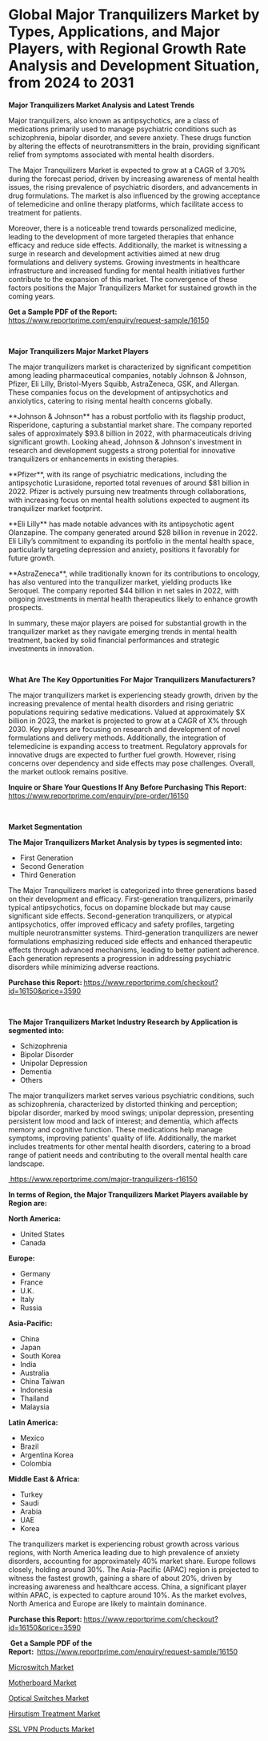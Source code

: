 <p><h1>Global Major Tranquilizers Market by Types, Applications, and Major Players, with Regional Growth Rate Analysis and Development Situation, from 2024 to 2031</h1></p><p><strong>Major Tranquilizers Market Analysis and Latest Trends</strong></p>
<p><p>Major tranquilizers, also known as antipsychotics, are a class of medications primarily used to manage psychiatric conditions such as schizophrenia, bipolar disorder, and severe anxiety. These drugs function by altering the effects of neurotransmitters in the brain, providing significant relief from symptoms associated with mental health disorders.</p><p>The Major Tranquilizers Market is expected to grow at a CAGR of 3.70% during the forecast period, driven by increasing awareness of mental health issues, the rising prevalence of psychiatric disorders, and advancements in drug formulations. The market is also influenced by the growing acceptance of telemedicine and online therapy platforms, which facilitate access to treatment for patients. </p><p>Moreover, there is a noticeable trend towards personalized medicine, leading to the development of more targeted therapies that enhance efficacy and reduce side effects. Additionally, the market is witnessing a surge in research and development activities aimed at new drug formulations and delivery systems. Growing investments in healthcare infrastructure and increased funding for mental health initiatives further contribute to the expansion of this market. The convergence of these factors positions the Major Tranquilizers Market for sustained growth in the coming years.</p></p>
<p><strong>Get a Sample PDF of the Report:&nbsp;</strong> <a href="https://www.reportprime.com/enquiry/request-sample/16150?utm_campaign=1622&utm_medium=2&utm_source=Github&utm_content=ia&utm_term=18102024&utm_id=major-tranquilizers">https://www.reportprime.com/enquiry/request-sample/16150</a></p>
<p>&nbsp;</p>
<p><strong>Major Tranquilizers Major Market Players</strong></p>
<p><p>The major tranquilizers market is characterized by significant competition among leading pharmaceutical companies, notably Johnson & Johnson, Pfizer, Eli Lilly, Bristol-Myers Squibb, AstraZeneca, GSK, and Allergan. These companies focus on the development of antipsychotics and anxiolytics, catering to rising mental health concerns globally.</p><p>**Johnson & Johnson** has a robust portfolio with its flagship product, Risperidone, capturing a substantial market share. The company reported sales of approximately $93.8 billion in 2022, with pharmaceuticals driving significant growth. Looking ahead, Johnson & Johnson's investment in research and development suggests a strong potential for innovative tranquilizers or enhancements in existing therapies.</p><p>**Pfizer**, with its range of psychiatric medications, including the antipsychotic Lurasidone, reported total revenues of around $81 billion in 2022. Pfizer is actively pursuing new treatments through collaborations, with increasing focus on mental health solutions expected to augment its tranquilizer market footprint.</p><p>**Eli Lilly** has made notable advances with its antipsychotic agent Olanzapine. The company generated around $28 billion in revenue in 2022. Eli Lilly’s commitment to expanding its portfolio in the mental health space, particularly targeting depression and anxiety, positions it favorably for future growth.</p><p>**AstraZeneca**, while traditionally known for its contributions to oncology, has also ventured into the tranquilizer market, yielding products like Seroquel. The company reported $44 billion in net sales in 2022, with ongoing investments in mental health therapeutics likely to enhance growth prospects.</p><p>In summary, these major players are poised for substantial growth in the tranquilizer market as they navigate emerging trends in mental health treatment, backed by solid financial performances and strategic investments in innovation.</p></p>
<p>&nbsp;</p>
<p><strong>What Are The Key Opportunities For Major Tranquilizers Manufacturers?</strong></p>
<p><p>The major tranquilizers market is experiencing steady growth, driven by the increasing prevalence of mental health disorders and rising geriatric populations requiring sedative medications. Valued at approximately $X billion in 2023, the market is projected to grow at a CAGR of X% through 2030. Key players are focusing on research and development of novel formulations and delivery methods. Additionally, the integration of telemedicine is expanding access to treatment. Regulatory approvals for innovative drugs are expected to further fuel growth. However, rising concerns over dependency and side effects may pose challenges. Overall, the market outlook remains positive.</p></p>
<p><strong>Inquire or Share Your Questions If Any Before Purchasing This Report:</strong> <a href="https://www.reportprime.com/enquiry/pre-order/16150?utm_campaign=1622&utm_medium=2&utm_source=Github&utm_content=ia&utm_term=18102024&utm_id=major-tranquilizers">https://www.reportprime.com/enquiry/pre-order/16150</a></p>
<p>&nbsp;</p>
<p><strong>Market Segmentation</strong></p>
<p><strong>The Major Tranquilizers Market Analysis by types is segmented into:</strong></p>
<p><ul><li>First Generation</li><li>Second Generation</li><li>Third Generation</li></ul></p>
<p><p>The Major Tranquilizers market is categorized into three generations based on their development and efficacy. First-generation tranquilizers, primarily typical antipsychotics, focus on dopamine blockade but may cause significant side effects. Second-generation tranquilizers, or atypical antipsychotics, offer improved efficacy and safety profiles, targeting multiple neurotransmitter systems. Third-generation tranquilizers are newer formulations emphasizing reduced side effects and enhanced therapeutic effects through advanced mechanisms, leading to better patient adherence. Each generation represents a progression in addressing psychiatric disorders while minimizing adverse reactions.</p></p>
<p><strong>Purchase this Report:&nbsp;</strong><a href="https://www.reportprime.com/checkout?id=16150&price=3590&utm_campaign=1622&utm_medium=2&utm_source=Github&utm_content=ia&utm_term=18102024&utm_id=major-tranquilizers">https://www.reportprime.com/checkout?id=16150&price=3590</a></p>
<p>&nbsp;</p>
<p><strong>The Major Tranquilizers Market Industry Research by Application is segmented into:</strong></p>
<p><ul><li>Schizophrenia</li><li>Bipolar Disorder</li><li>Unipolar Depression</li><li>Dementia</li><li>Others</li></ul></p>
<p><p>The major tranquilizers market serves various psychiatric conditions, such as schizophrenia, characterized by distorted thinking and perception; bipolar disorder, marked by mood swings; unipolar depression, presenting persistent low mood and lack of interest; and dementia, which affects memory and cognitive function. These medications help manage symptoms, improving patients' quality of life. Additionally, the market includes treatments for other mental health disorders, catering to a broad range of patient needs and contributing to the overall mental health care landscape.</p></p>
<p><a href="https://www.reportprime.com/major-tranquilizers-r16150?utm_campaign=1622&utm_medium=2&utm_source=Github&utm_content=ia&utm_term=18102024&utm_id=major-tranquilizers">&nbsp;https://www.reportprime.com/major-tranquilizers-r16150</a></p>
<p><strong>In terms of Region, the Major Tranquilizers Market Players available by Region are:</strong></p>
<p>
    <p> <strong> North America: </strong>
        <ul>
            <li>United States</li>
            <li>Canada</li>
        </ul>
        </p> 
    <p> <strong> Europe: </strong>
        <ul>
            <li>Germany</li>
            <li>France</li>
            <li>U.K.</li>
            <li>Italy</li>
            <li>Russia</li>
        </ul>
        </p> 
    <p> <strong> Asia-Pacific: </strong>
        <ul>
            <li>China</li>
            <li>Japan</li>
            <li>South Korea</li>
            <li>India</li>
            <li>Australia</li>
            <li>China Taiwan</li>
            <li>Indonesia</li>
            <li>Thailand</li>
            <li>Malaysia</li>
        </ul>
        </p> 
    <p> <strong> Latin America: </strong>
        <ul>
            <li>Mexico</li>
            <li>Brazil</li>
            <li>Argentina Korea</li>
            <li>Colombia</li>
        </ul>
        </p> 
    <p> <strong> Middle East & Africa: </strong>
        <ul>
            <li>Turkey</li>
            <li>Saudi</li>
            <li>Arabia</li>
            <li>UAE</li>
            <li>Korea</li>
        </ul>
    </p>
    </p>
<p><p>The tranquilizers market is experiencing robust growth across various regions, with North America leading due to high prevalence of anxiety disorders, accounting for approximately 40% market share. Europe follows closely, holding around 30%. The Asia-Pacific (APAC) region is projected to witness the fastest growth, gaining a share of about 20%, driven by increasing awareness and healthcare access. China, a significant player within APAC, is expected to capture around 10%. As the market evolves, North America and Europe are likely to maintain dominance.</p></p>
<p><strong>Purchase this Report: </strong><a href="https://www.reportprime.com/checkout?id=16150&price=3590&utm_campaign=1622&utm_medium=2&utm_source=Github&utm_content=ia&utm_term=18102024&utm_id=major-tranquilizers">https://www.reportprime.com/checkout?id=16150&price=3590</a></p>
<p>&nbsp;<strong>Get a Sample PDF of the Report:&nbsp;&nbsp;</strong><a href="https://www.reportprime.com/enquiry/request-sample/16150?utm_campaign=1622&utm_medium=2&utm_source=Github&utm_content=ia&utm_term=18102024&utm_id=major-tranquilizers">https://www.reportprime.com/enquiry/request-sample/16150</a></p>
<p><strong></strong></p>
<p><p><a href="https://www.linkedin.com/pulse/microswitch-market-ecosystem-competitive-landscape-strategic-jiyoe?utm_campaign=1622&utm_medium=2&utm_source=Github&utm_content=ia&utm_term=18102024&utm_id=major-tranquilizers">Microswitch Market</a></p><p><a href="https://www.linkedin.com/pulse/key-drivers-motherboard-market-trends-future-outlook-2024-2031-glqse?utm_campaign=1622&utm_medium=2&utm_source=Github&utm_content=ia&utm_term=18102024&utm_id=major-tranquilizers">Motherboard Market</a></p><p><a href="https://www.linkedin.com/pulse/global-optical-switches-market-opportunities-forecast-period-zfs7e?utm_campaign=1622&utm_medium=2&utm_source=Github&utm_content=ia&utm_term=18102024&utm_id=major-tranquilizers">Optical Switches Market</a></p><p><a href="https://github.com/JosephineMcguire65/Market-Research-Report-List-1/blob/main/hirsutism-treatment-market.md?utm_campaign=1622&utm_medium=2&utm_source=Github&utm_content=ia&utm_term=18102024&utm_id=major-tranquilizers">Hirsutism Treatment Market</a></p><p><a href="https://www.linkedin.com/pulse/global-ssl-vpn-products-market-pulse-trends-growth-analysis-8yqqf?utm_campaign=1622&utm_medium=2&utm_source=Github&utm_content=ia&utm_term=18102024&utm_id=major-tranquilizers">SSL VPN Products Market</a></p></p>